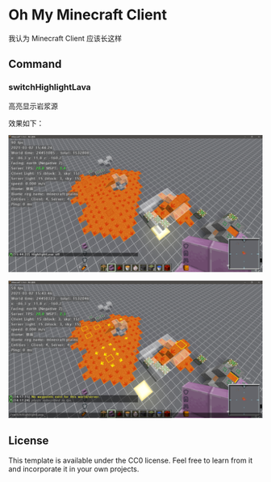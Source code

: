 # Oh My Minecraft Client

我认为 Minecraft Client 应该长这样

## Command

### switchHighlightLava

高亮显示岩浆源

效果如下：

![highlightLavaSourceOff](./docs/img/highlightLavaSourceOff.png)

![highlightLavaSourceOn](./docs/img/highlightLavaSourceOn.png)




## License

This template is available under the CC0 license. Feel free to learn from it and incorporate it in your own projects.
